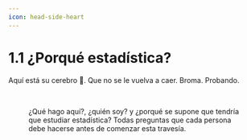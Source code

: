 ```yaml
---
icon: head-side-heart
---
```


# 1.1 ¿Porqué estadística?

Aquí está su cerebro :brain:. Que no se le vuelva a caer. Broma. Probando.

<figure><img src="../.gitbook/assets/Quién soy.png" alt="" width="188"><figcaption><p>¿Qué hago aquí?, ¿quién soy? y ¿porqué se supone que tendría que estudiar estadística? Todas preguntas que cada persona debe hacerse antes de comenzar esta travesía.</p></figcaption></figure>
